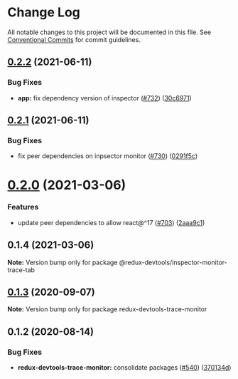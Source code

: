 # Change Log

All notable changes to this project will be documented in this file.
See [Conventional Commits](https://conventionalcommits.org) for commit guidelines.

## [0.2.2](https://github.com/reduxjs/redux-devtools/compare/@redux-devtools/inspector-monitor-trace-tab@0.2.1...@redux-devtools/inspector-monitor-trace-tab@0.2.2) (2021-06-11)

### Bug Fixes

- **app:** fix dependency version of inspector ([#732](https://github.com/reduxjs/redux-devtools/issues/732)) ([30c6971](https://github.com/reduxjs/redux-devtools/commit/30c6971d379c53ec1343a20240b73705751f7445))

## [0.2.1](https://github.com/reduxjs/redux-devtools/compare/@redux-devtools/inspector-monitor-trace-tab@0.2.0...@redux-devtools/inspector-monitor-trace-tab@0.2.1) (2021-06-11)

### Bug Fixes

- fix peer dependencies on inpsector monitor ([#730](https://github.com/reduxjs/redux-devtools/issues/730)) ([0291f5c](https://github.com/reduxjs/redux-devtools/commit/0291f5c95e4340a3b5e30a3efe76a1a1a2bb7f5e))

# [0.2.0](https://github.com/reduxjs/redux-devtools/compare/@redux-devtools/inspector-monitor-trace-tab@0.1.4...@redux-devtools/inspector-monitor-trace-tab@0.2.0) (2021-03-06)

### Features

- update peer dependencies to allow react@^17 ([#703](https://github.com/reduxjs/redux-devtools/issues/703)) ([2aaa9c1](https://github.com/reduxjs/redux-devtools/commit/2aaa9c10a383e3a7ab20b3ab14639781fd7bb2eb))

## 0.1.4 (2021-03-06)

**Note:** Version bump only for package @redux-devtools/inspector-monitor-trace-tab

## [0.1.3](https://github.com/reduxjs/redux-devtools/compare/redux-devtools-trace-monitor@0.1.2...redux-devtools-trace-monitor@0.1.3) (2020-09-07)

**Note:** Version bump only for package redux-devtools-trace-monitor

## 0.1.2 (2020-08-14)

### Bug Fixes

- **redux-devtools-trace-monitor:** consolidate packages ([#540](https://github.com/reduxjs/redux-devtools/issues/540)) ([370134d](https://github.com/reduxjs/redux-devtools/commit/370134d5a2bb7337f72134a9396398ab9f66fe30))
